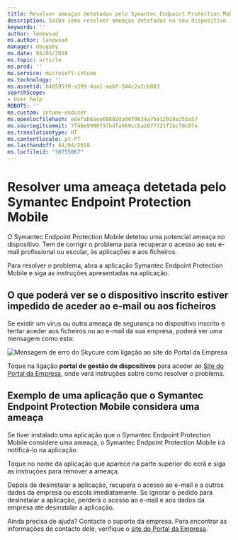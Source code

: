 ```yaml
---
title: Resolver ameaças detetadas pelo Symantec Endpoint Protection Mobile para iOS | Documentos da Microsoft
description: Saiba como resolver ameaças detetadas no seu dispositivo iOS.
keywords: ''
author: lenewsad
ms.author: lanewsad
manager: dougeby
ms.date: 04/03/2018
ms.topic: article
ms.prod: ''
ms.service: microsoft-intune
ms.technology: ''
ms.assetid: b40595f0-a399-4aa1-aa6f-344c2a1cb883
searchScope:
- User help
ROBOTS: ''
ms.custom: intune-enduser
ms.openlocfilehash: e8efab6aea68802da0df9b24a75812918e255a57
ms.sourcegitcommit: 7f46e9990797bdfa669ccba2077721f1bc70c07e
ms.translationtype: HT
ms.contentlocale: pt-PT
ms.lasthandoff: 04/04/2018
ms.locfileid: "30755067"
---
```

# <a name="resolve-a-threat-found-by-symantec-endpoint-protection-mobile"></a>Resolver uma ameaça detetada pelo Symantec Endpoint Protection Mobile

O Symantec Endpoint Protection Mobile detetou uma potencial ameaça no dispositivo. Tem de corrigir o problema para recuperar o acesso ao seu e-mail profissional ou escolar, às aplicações e aos ficheiros. 

Para resolver o problema, abra a aplicação Symantec Endpoint Protection Mobile e siga as instruções apresentadas na aplicação.

## <a name="what-you-might-see-if-your-enrolled-device-is-blocked-from-accessing-email-or-files"></a>O que poderá ver se o dispositivo inscrito estiver impedido de aceder ao e-mail ou aos ficheiros

Se existir um vírus ou outra ameaça de segurança no dispositivo inscrito e tentar aceder aos ficheiros ou ao e-mail da sua empresa, poderá ver uma mensagem como esta:

![Mensagem de erro do Skycure com ligação ao site do Portal da Empresa](./media/mtd-go-to-device-management-portal-android.png)

Toque na ligação **portal de gestão de dispositivos** para aceder ao [Site do Portal da Empresa](https://portal.manage.microsoft.com#HelpDeskDialog), onde verá instruções sobre como resolver o problema.

## <a name="example-of-an-app-that-symantec-endpoint-protection-mobile-sees-as-a-threat"></a>Exemplo de uma aplicação que o Symantec Endpoint Protection Mobile considera uma ameaça

Se tiver instalado uma aplicação que o Symantec Endpoint Protection Mobile considere uma ameaça, o Symantec Endpoint Protection Mobile irá notificá-lo na aplicação.

Toque no nome da aplicação que aparece na parte superior do ecrã e siga as instruções para remover a ameaça.

Depois de desinstalar a aplicação, recupera o acesso ao e-mail e a outros dados da empresa ou escola imediatamente. Se ignorar o pedido para desinstalar a aplicação, perderá o acesso ao e-mail e aos dados da empresa até desinstalar a aplicação.

Ainda precisa de ajuda? Contacte o suporte da empresa. Para encontrar as informações de contacto dele, verifique o [site do Portal da Empresa](https://portal.manage.microsoft.com#HelpDeskDialog).

